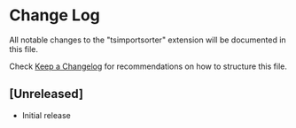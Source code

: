 # Change Log

All notable changes to the "tsimportsorter" extension will be documented in this file.

Check [Keep a Changelog](http://keepachangelog.com/) for recommendations on how to structure this file.

## [Unreleased]

- Initial release